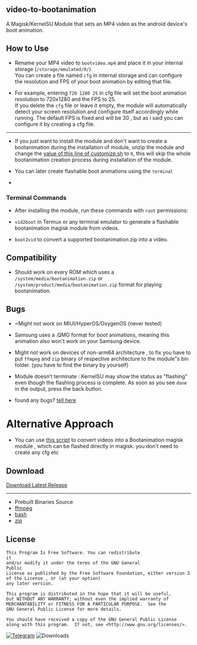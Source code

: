 ## video-to-bootanimation
A Magisk/KernelSU Module that sets an MP4 video as the android device's boot animation.

## How to Use
- Rename your MP4 video to `bootvideo.mp4` and place it in your internal storage (`/storage/emulated/0/`).  
You can create a file named `cfg` in internal storage and can configure the resolution and FPS of your boot animation by editing that file.

- For example, entering `720 1280 25` in cfg file will set the boot animation resolution to 720x1280 and the FPS to 25.  
If you delete the `cfg` file or leave it empty, the module will automatically detect your screen resolution and configure itself accordingly while running. The default FPS is fixed and will be 30 , but as i said you can configure it by creating a cfg file.

---

- If you just want to install the module and don't want to create a bootanimation during the installation of module, unzip the module and change the [value of this line of customize.sh](https://github.com/Magisk-Modules-Alt-Repo/video-to-bootanimation/blob/main/customize.sh#L15) to `0`, this will skip the whole bootanimation creation process during installation of the module.
- You can later create flashable boot animations using the `terminal`

- 

### Terminal Commands

- After installing the module, run these commands with `root` permissions:

- `vid2boot` in Termux or any terminal emulator to generate a flashable bootanimation magisk module from videos.

- `boot2vid` to convert a supported bootanimation.zip into a video.


## Compatibility 
- Should work on every ROM which uses a `/system/media/bootanimation.zip` or  `/system/product/media/bootanimation.zip` format for playing bootanimation. 

## Bugs
- ~Might not work on MIUI/HyperOS/OxygenOS (never tested)
- Samsung uses a .QMG format for boot animations, meaning this animation also won't work on your Samsung device.
- Might not work on devices of non-arm64 architecture , to fix you have to put `ffmpeg` and `zip` binary of respective architecture to the module"s bin folder. (you have to find the binary by yourself)
- Module doesn’t terminate : KernelSU may show the status as "flashing" even though the flashing process is complete. As soon as you see `done` in the output, press the back button.



- found any bugs?
  [tell here](https://t.me/ximistuffschat)

# Alternative Approach
- You can use [this script](https://github.com/rhythmcache/Video-to-BootAnimation-Creator-Script/tree/main) to convert videos into a Bootanimation magisk module , which can be flashed directly in magisk. you don't need to create any cfg etc

## Download

[Download Latest Release](https://github.com/rhythmcache/video-to-bootanimation/releases/download/V3/video-to-bootanimation-main.zip)

---

- Prebuilt Binaries Source
- [ffmpeg](https://github.com/Khang-NT/ffmpeg-binary-android)
- [bash](https://github.com/Magisk-Modules-Alt-Repo/mkshrc/tree/master/common/bash)
- [zip](https://packages.termux.dev/apt/termux-main/pool/main/z/zip/)

## License

    This Program Is Free Software. You can redistribute
    it
    and/or modify it under the terms of the GNU General
    Public
    License as published by the Free Software Foundation, either version 3
    of the License , or (at your option) 
    any later version.

    This program is distributed in the hope that it will be useful,
    but WITHOUT ANY WARRANTY; without even the implied warranty of
    MERCHANTABILITY or FITNESS FOR A PARTICULAR PURPOSE.  See the
    GNU General Public License for more details.

    You should have received a copy of the GNU General Public License
    along with this program.  If not, see <http://www.gnu.org/licenses/>.
[![Telegram](https://img.shields.io/badge/Telegram-Join%20Chat-blue?style=flat-square&logo=telegram)](https://t.me/ximistuffschat)
![Downloads](https://img.shields.io/github/downloads/Magisk-Modules-Alt-Repo/video-to-bootanimation/total.svg)

